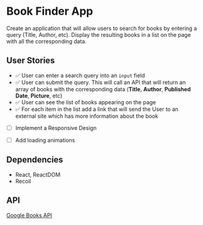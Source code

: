 # Book Finder App

Create an application that will allow users to search for books by entering a query (Title, Author, etc). Display the resulting books in a list on the page with all the corresponding data.

## User Stories

- ✅ User can enter a search query into an `input` field
- ✅ User can submit the query. This will call an API that will return an array of books with the corresponding data (**Title**, **Author**, **Published Date**, **Picture**, etc)
- ✅ User can see the list of books appearing on the page
- ✅  For each item in the list add a link that will send the User to an external site which has more information about the book
- [ ] Implement a Responsive Design
- [ ] Add loading animations


##  Dependencies
- React, ReactDOM
- Recoil

## API

[Google Books API](https://developers.google.com/books/docs/v1/getting_started)
